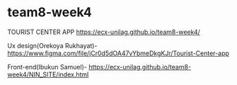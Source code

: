 # team8-week4
TOURIST CENTER APP
https://ecx-unilag.github.io/team8-week4/

Ux design(Orekoya Rukhayat)- https://www.figma.com/file/jCr0d5dOA47vYbmeDkgKJr/Tourist-Center-app

Front-end(Ibukun Samuel)-  https://ecx-unilag.github.io/team8-week4/NIN_SITE/index.html
